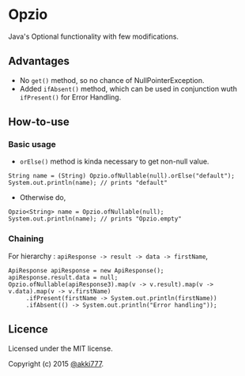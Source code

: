 # Opzio
Java's Optional functionality with few modifications.

## Advantages
* No `get()` method, so no chance of NullPointerException.
* Added `ifAbsent()` method, which can be used in conjunction wuth `ifPresent()` for Error Handling.

## How-to-use
### Basic usage
* `orElse()` method is kinda necessary to get non-null value.
```
String name = (String) Opzio.ofNullable(null).orElse("default");
System.out.println(name); // prints "default"
```
* Otherwise do,
```
Opzio<String> name = Opzio.ofNullable(null);
System.out.println(name); // prints "Opzio.empty"
```

### Chaining
For hierarchy : `apiResponse -> result -> data -> firstName`,
```
ApiResponse apiResponse = new ApiResponse();
apiResponse.result.data = null;
Opzio.ofNullable(apiResponse3).map(v -> v.result).map(v -> v.data).map(v -> v.firstName)
     .ifPresent(firstName -> System.out.println(firstName))
     .ifAbsent(() -> System.out.println("Error handling"));
```

## Licence
Licensed under the MIT license.

Copyright (c) 2015 [@akki777](http://github.com/akki777).
